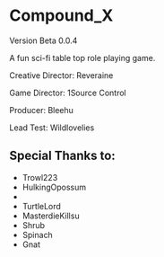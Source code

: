 # Compound_X

Version Beta 0.0.4

A fun sci-fi table top role playing game.

Creative Director: Reveraine

Game Director: 1Source Control

Producer: Bleehu 

Lead Test: Wildlovelies

## Special Thanks to: 

* Trowl223
* HulkingOpossum
* 
* TurtleLord 
* MasterdieKillsu 
* Shrub 
* Spinach 
* Gnat
